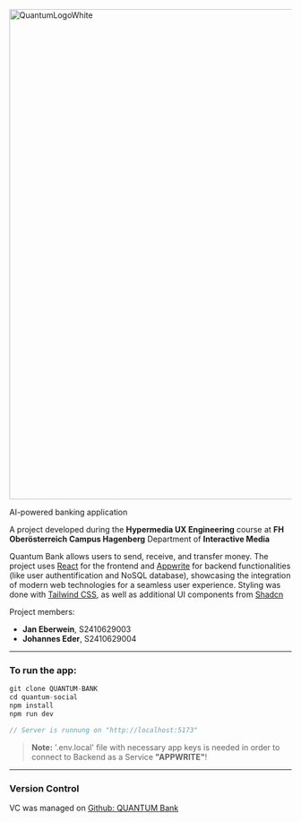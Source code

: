 <img width="875" alt="QuantumLogoWhite" src="https://github.com/user-attachments/assets/6f965906-1251-490b-8bf8-c61c2605f1ab">

AI-powered banking application

A project developed during the **Hypermedia UX Engineering** course at **FH Oberösterreich Campus Hagenberg** Department of **Interactive Media**


Quantum Bank allows users to send, receive, and transfer money.
The project uses [React](https://react.dev/) for the frontend and [Appwrite](https://appwrite.io/) for backend functionalities (like user authentification and NoSQL database), showcasing the integration of modern web technologies for a seamless user experience. Styling was done with [Tailwind CSS](https://tailwindcss.com/), as well as additional UI components from [Shadcn](https://ui.shadcn.com/) 

Project members:

- **Jan Eberwein**, S2410629003
- **Johannes Eder**, S2410629004

---

### To run the app:

```js
git clone QUANTUM-BANK
cd quantum-social
npm install
npm run dev

// Server is runnung on "http://localhost:5173"
```

> **Note:** '.env.local' file with necessary app keys is needed in order to connect to Backend as a Service **"APPWRITE"**!

---

### Version Control
VC was managed on [Github: QUANTUM Bank ](https://github.com/jan-eberwein/quantum-bank/)
